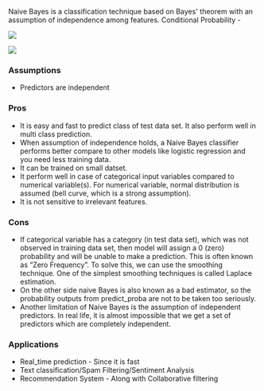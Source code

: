 Naive Bayes is a classification technique based on Bayes' theorem with an assumption of independence among features.
Conditional Probability - 

![](https://www.analyticsvidhya.com/wp-content/uploads/2015/09/Bayes_rule-300x172.png)

![](https://cdn-images-1.medium.com/max/800/1*1hE-O8DML8hmTf0DlD2AVw.gif)

### Assumptions
* Predictors are independent

### Pros
* It is easy and fast to predict class of test data set. It also perform well in multi class prediction.
* When assumption of independence holds, a Naive Bayes classifier performs better compare to other models like logistic regression and you need less training data.
* It can be trained on small datset.
* It perform well in case of categorical input variables compared to numerical variable(s). For numerical variable, normal distribution is assumed (bell curve, which is a strong assumption).
* It is not sensitive to irrelevant features.

### Cons
* If categorical variable has a category (in test data set), which was not observed in training data set, then model will assign a 0 (zero) probability and will be unable to make a prediction. This is often known as “Zero Frequency”. To solve this, we can use the smoothing technique. One of the simplest smoothing techniques is called Laplace estimation.
* On the other side naive Bayes is also known as a bad estimator, so the probability outputs from predict_proba are not to be taken too seriously.
* Another limitation of Naive Bayes is the assumption of independent predictors. In real life, it is almost impossible that we get a set of predictors which are completely independent.

### Applications
* Real_time prediction - Since it is fast
* Text classification/Spam Filtering/Sentiment Analysis
* Recommendation System - Along with Collaborative filtering
